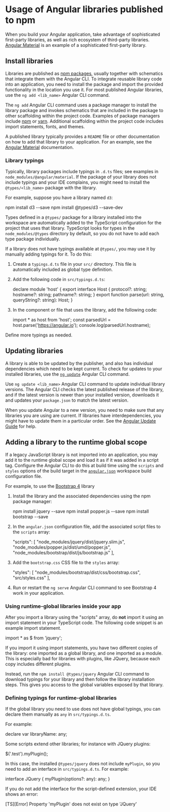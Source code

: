 # Usage of Angular libraries published to npm

When you build your Angular application, take advantage of sophisticated first-party libraries, as well as rich ecosystem of third-party libraries.
[Angular Material][AngularMaterialMain] is an example of a sophisticated first-party library.

## Install libraries

Libraries are published as [npm packages][GuideNpmPackages], usually together with schematics that integrate them with the Angular CLI.
To integrate reusable library code into an application, you need to install the package and import the provided functionality in the location you use it.
For most published Angular libraries, use the `ng add <lib_name>` Angular CLI command.

The `ng add` Angular CLI command uses a package manager to install the library package and invokes schematics that are included in the package to other scaffolding within the project code.
Examples of package managers include [npm][NpmjsMain] or [yarn][YarnpkgMain].
Additional scaffolding within the project code includes import statements, fonts, and themes.

A published library typically provides a `README` file or other documentation on how to add that library to your application.
For an example, see the [Angular Material][AngularMaterialMain] documentation.

### Library typings

Typically, library packages include typings in `.d.ts` files; see examples in `node_modules/@angular/material`.
If the package of your library does not include typings and your IDE complains, you might need to install the `@types/<lib_name>` package with the library.

For example, suppose you have a library named `d3`:

<docs-code language="shell">

npm install d3 --save
npm install @types/d3 --save-dev

</docs-code>

Types defined in a `@types/` package for a library installed into the workspace are automatically added to the TypeScript configuration for the project that uses that library.
TypeScript looks for types in the `node_modules/@types` directory by default, so you do not have to add each type package individually.

If a library does not have typings available at `@types/`, you may use it by manually adding typings for it.
To do this:

1. Create a `typings.d.ts` file in your `src/` directory.
    This file is automatically included as global type definition.

1. Add the following code in `src/typings.d.ts`:

    <docs-code language="typescript">

    declare module 'host' {
      export interface Host {
        protocol?: string;
        hostname?: string;
        pathname?: string;
      }
      export function parse(url: string, queryString?: string): Host;
    }

    </docs-code>

1. In the component or file that uses the library, add the following code:

    <docs-code language="typescript">

    import * as host from 'host';
    const parsedUrl = host.parse('https://angular.io');
    console.log(parsedUrl.hostname);

    </docs-code>

Define more typings as needed.

## Updating libraries

A library is able to be updated by the publisher, and also has individual dependencies which need to be kept current.
To check for updates to your installed libraries, use the [`ng update`][CliUpdate] Angular CLI command.

Use `ng update <lib_name>` Angular CLI command to update individual library versions.
The Angular CLI checks the latest published release of the library, and if the latest version is newer than your installed version, downloads it and updates your `package.json` to match the latest version.

When you update Angular to a new version, you need to make sure that any libraries you are using are current.
If libraries have interdependencies, you might have to update them in a particular order.
See the [Angular Update Guide][AngularUpdateMain] for help.

## Adding a library to the runtime global scope

If a legacy JavaScript library is not imported into an application, you may add it to the runtime global scope and load it as if it was added in a script tag.
Configure the Angular CLI to do this at build time using the `scripts` and `styles` options of the build target in the [`angular.json`][GuideWorkspaceConfig] workspace build configuration file.

For example, to use the [Bootstrap 4][GetbootstrapDocs40GettingStartedIntroduction] library

1. Install the library and the associated dependencies using the npm package manager:

    <docs-code language="shell">

    npm install jquery --save
    npm install popper.js --save
    npm install bootstrap --save

    </docs-code>

1. In the `angular.json` configuration file, add the associated script files to the `scripts` array:

    <docs-code language="json">

    "scripts": [
      "node_modules/jquery/dist/jquery.slim.js",
      "node_modules/popper.js/dist/umd/popper.js",
      "node_modules/bootstrap/dist/js/bootstrap.js"
    ],

    </docs-code>

1. Add the `bootstrap.css` CSS file to the `styles` array:

    <docs-code language="css">

    "styles": [
      "node_modules/bootstrap/dist/css/bootstrap.css",
      "src/styles.css"
    ],

    </docs-code>

1. Run or restart the `ng serve` Angular CLI command to see Bootstrap 4 work in your application.

### Using runtime-global libraries inside your app

After you import a library using the "scripts" array, do **not** import it using an import statement in your TypeScript code.
The following code snippet is an example import statement.

<docs-code language="typescript">

import * as $ from 'jquery';

</docs-code>

If you import it using import statements, you have two different copies of the library: one imported as a global library, and one imported as a module.
This is especially bad for libraries with plugins, like JQuery, because each copy includes different plugins.

Instead, run the `npm install @types/jquery` Angular CLI command to download typings for your library and then follow the library installation steps.
This gives you access to the global variables exposed by that library.

### Defining typings for runtime-global libraries

If the global library you need to use does not have global typings, you can declare them manually as `any` in `src/typings.d.ts`.

For example:

<docs-code language="typescript">

declare var libraryName: any;

</docs-code>

Some scripts extend other libraries; for instance with JQuery plugins:

<docs-code language="typescript">

$('.test').myPlugin();

</docs-code>

In this case, the installed `@types/jquery` does not include `myPlugin`, so you need to add an interface in `src/typings.d.ts`.
For example:

<docs-code language="typescript">

interface JQuery {
  myPlugin(options?: any): any;
}

</docs-code>

If you do not add the interface for the script-defined extension, your IDE shows an error:

<docs-code language="text">

[TS][Error] Property 'myPlugin' does not exist on type 'JQuery'

</docs-code>

[CliUpdate]: cli/update "ng update | CLI |Angular"

[GuideNpmPackages]: reference/configs/npm-packages "Workspace npm dependencies | Angular"

[GuideWorkspaceConfig]: reference/configs/workspace-config "Angular workspace configuration | Angular"

[Resources]: resources "Explore Angular Resources | Angular"

[AngularMaterialMain]: https://material.angular.io "Angular Material | Angular"

[AngularUpdateMain]: https://update.angular.io "Angular Update Guide | Angular"

[GetbootstrapDocs40GettingStartedIntroduction]: https://getbootstrap.com/docs/4.0/getting-started/introduction "Introduction | Bootstrap"

[NpmjsMain]: https://www.npmjs.com "npm"

[YarnpkgMain]: https://yarnpkg.com " Yarn"
